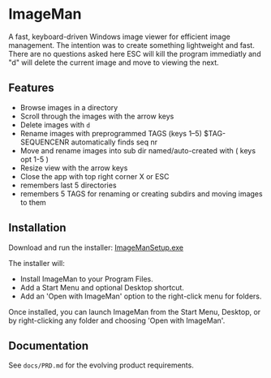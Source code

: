 # ImageMan

A fast, keyboard-driven Windows image viewer for efficient image management.
The intention was to create something lightweight and fast.
There are no questions asked here ESC will kill the program immediatly and "d" will delete the current image and move to viewing the next.

## Features
- Browse images in a directory
- Scroll through the images with the arrow keys
- Delete images with `d`
- Rename images with preprogrammed TAGS (keys 1–5)   $TAG-SEQUENCENR automatically finds seq nr
- Move and rename images into sub dir named/auto-created with ( keys opt 1-5 )
- Resize view with the arrow keys
- Close the app with top right corner X or ESC
- remembers last 5 directories
- remembers 5 TAGS for renaming or creating subdirs and moving images to them

## Installation

Download and run the installer: [ImageManSetup.exe](ImageManSetup.exe)

The installer will:
- Install ImageMan to your Program Files.
- Add a Start Menu and optional Desktop shortcut.
- Add an 'Open with ImageMan' option to the right-click menu for folders.

Once installed, you can launch ImageMan from the Start Menu, Desktop, or by right-clicking any folder and choosing 'Open with ImageMan'.

## Documentation
See `docs/PRD.md` for the evolving product requirements.
